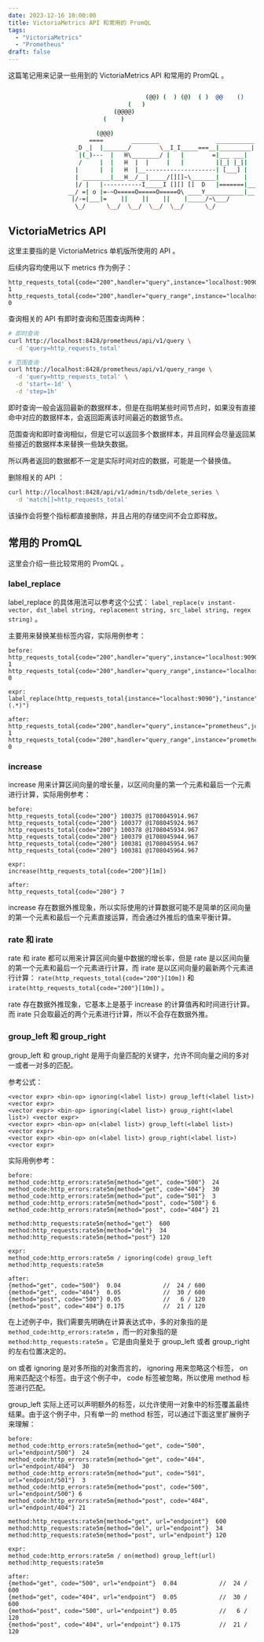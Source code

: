 ```yaml
---
date: 2023-12-16 10:00:00
title: VictoriaMetrics API 和常用的 PromQL
tags:
  - "VictoriaMetrics"
  - "Prometheus"
draft: false
---
```


这篇笔记用来记录一些用到的 VictoriaMetrics API 和常用的 PromQL 。

<!--more-->

```bash

                                       (@@) (  ) (@)  ( )  @@    ()    @     O     @     O      @
                                  (   )
                              (@@@@)
                           (    )

                         (@@@)
                       ====        ________                ___________
                   _D _|  |_______/        \__I_I_____===__|_________|
                    |(_)---  |   H\________/ |   |        =|___ ___|      _________________
                    /     |  |   H  |  |     |   |         ||_| |_||     _|                \_____A
                   |      |  |   H  |__--------------------| [___] |   =|                        |
                   | ________|___H__/__|_____/[][]~\_______|       |   -|                        |
                   |/ |   |-----------I_____I [][] []  D   |=======|____|________________________|_
                 __/ =| o |=-~O=====O=====O=====O\ ____Y___________|__|__________________________|_
                  |/-=|___|=    ||    ||    ||    |_____/~\___/          |_D__D__D_|  |_D__D__D_|
                   \_/      \__/  \__/  \__/  \__/      \_/               \_/   \_/    \_/   \_/

```

## VictoriaMetrics API

这里主要指的是 VictoriaMetrics 单机版所使用的 API 。

后续内容均使用以下 metrics 作为例子：

```text
http_requests_total{code="200",handler="query",instance="localhost:9090",job="prometheus",method="get"}  1
http_requests_total{code="200",handler="query_range",instance="localhost:9090",job="prometheus",method="get"}  0
```

查询相关的 API 有即时查询和范围查询两种：

```bash
# 即时查询
curl http://localhost:8428/prometheus/api/v1/query \
  -d 'query=http_requests_total'

# 范围查询
curl http://localhost:8428/prometheus/api/v1/query_range \
  -d 'query=http_requests_total' \
  -d 'start=-1d' \
  -d 'step=1h'
```

即时查询一般会返回最新的数据样本，但是在指明某些时间节点时，如果没有直接命中对应的数据样本，会返回距离该时间最近的数据节点。

范围查询和即时查询相似，但是它可以返回多个数据样本，并且同样会尽量返回某些接近的数据样本来替换一些缺失数据。

所以两者返回的数据都不一定是实际时间对应的数据，可能是一个替换值。

删除相关的 API ：

```bash
curl http://localhost:8428/api/v1/admin/tsdb/delete_series \
  -d 'match[]=http_requests_total'
```

该操作会将整个指标都直接删除，并且占用的存储空间不会立即释放。

## 常用的 PromQL

这里会介绍一些比较常用的 PromQL 。

### label_replace

label_replace 的具体用法可以参考这个公式： `label_replace(v instant-vector, dst_label string, replacement string, src_label string, regex string)` 。

主要用来替换某些标签内容，实际用例参考：

```text
before:
http_requests_total{code="200",handler="query",instance="localhost:9090",job="prometheus",method="get"}  1
http_requests_total{code="200",handler="query_range",instance="localhost:9090",job="prometheus",method="get"}  0

expr:
label_replace(http_requests_total{instance="localhost:9090"},"instance","$1","job","(.*)")

after:
http_requests_total{code="200",handler="query",instance="prometheus",job="prometheus",method="get"}  1
http_requests_total{code="200",handler="query_range",instance="prometheus",job="prometheus",method="get"}  0
```

### increase

increase 用来计算区间向量的增长量，以区间向量的第一个元素和最后一个元素进行计算，实际用例参考：

```text
before:
http_requests_total{code="200"} 100375 @1708045914.967
http_requests_total{code="200"} 100377 @1708045924.967
http_requests_total{code="200"} 100378 @1708045934.967
http_requests_total{code="200"} 100379 @1708045944.967
http_requests_total{code="200"} 100381 @1708045954.967
http_requests_total{code="200"} 100381 @1708045964.967

expr:
increase(http_requests_total{code="200"}[1m])

after:
http_requests_total{code="200"} 7
```

increase 存在数据外推现象，所以实际使用的计算数据可能不是简单的区间向量的第一个元素和最后一个元素直接运算，而会通过外推后的值来平衡计算。

### rate 和 irate

rate 和 irate 都可以用来计算区间向量中数据的增长率，但是 rate 是以区间向量的第一个元素和最后一个元素进行计算，而 irate 是以区间向量的最新两个元素进行计算： `rate(http_requests_total{code="200"}[10m])` 和 `irate(http_requests_total{code="200"}[10m])` 。

rate 存在数据外推现象，它基本上是基于 increase 的计算值再和时间进行计算。而 irate 只会取最近的两个元素进行计算，所以不会存在数据外推。

### group_left 和 group_right

group_left 和 group_right 是用于向量匹配的关键字，允许不同向量之间的多对一或者一对多的匹配。

参考公式：

```text
<vector expr> <bin-op> ignoring(<label list>) group_left(<label list>) <vector expr>
<vector expr> <bin-op> ignoring(<label list>) group_right(<label list>) <vector expr>
<vector expr> <bin-op> on(<label list>) group_left(<label list>) <vector expr>
<vector expr> <bin-op> on(<label list>) group_right(<label list>) <vector expr>
```

实际用例参考：

```text
before:
method_code:http_errors:rate5m{method="get", code="500"}  24
method_code:http_errors:rate5m{method="get", code="404"}  30
method_code:http_errors:rate5m{method="put", code="501"}  3
method_code:http_errors:rate5m{method="post", code="500"} 6
method_code:http_errors:rate5m{method="post", code="404"} 21

method:http_requests:rate5m{method="get"}  600
method:http_requests:rate5m{method="del"}  34
method:http_requests:rate5m{method="post"} 120

expr:
method_code:http_errors:rate5m / ignoring(code) group_left method:http_requests:rate5m

after:
{method="get", code="500"}  0.04            //  24 / 600
{method="get", code="404"}  0.05            //  30 / 600
{method="post", code="500"} 0.05            //   6 / 120
{method="post", code="404"} 0.175           //  21 / 120
```

在上述例子中，我们需要先明确在计算表达式中，多的对象指的是 `method_code:http_errors:rate5m` ，而一的对象指的是 `method:http_requests:rate5m` 。它是由向量处于 group_left 或者 group_right 的左右位置决定的。

on 或者 ignoring 是对多所指的对象而言的， ignoring 用来忽略这个标签， on 用来匹配这个标签。由于这个例子中， code 标签被忽略，所以使用 method 标签进行匹配。

group_left 实际上还可以声明额外的标签，以允许使用一对象中的标签覆盖最终结果。由于这个例子中，只有单一的 method 标签，可以通过下面这里扩展例子来理解：

```text
before:
method_code:http_errors:rate5m{method="get", code="500", url="endpoint/500"}  24
method_code:http_errors:rate5m{method="get", code="404", url="endpoint/404"}  30
method_code:http_errors:rate5m{method="put", code="501", url="endpoint/501"}  3
method_code:http_errors:rate5m{method="post", code="500", url="endpoint/500"} 6
method_code:http_errors:rate5m{method="post", code="404", url="endpoint/404"} 21

method:http_requests:rate5m{method="get", url="endpoint"}  600
method:http_requests:rate5m{method="del", url="endpoint"}  34
method:http_requests:rate5m{method="post", url="endpoint"} 120

expr:
method_code:http_errors:rate5m / on(method) group_left(url) method:http_requests:rate5m

after:
{method="get", code="500", url="endpoint"}  0.04            //  24 / 600
{method="get", code="404", url="endpoint"}  0.05            //  30 / 600
{method="post", code="500", url="endpoint"} 0.05            //   6 / 120
{method="post", code="404", url="endpoint"} 0.175           //  21 / 120
```
